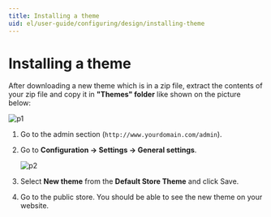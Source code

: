 ```yaml
---
title: Installing a theme
uid: el/user-guide/configuring/design/installing-theme
---
```


# Installing a theme

After downloading a new theme which is in a zip file, extract the contents of your zip file and copy it in **"Themes" folder** like shown on the picture below:

![p1](_static/installing-theme/instal_theme1.jpg)

1. Go to the admin section (`http://www.yourdomain.com/admin`).
2. Go to **Configuration → Settings → General settings**.
    
    ![p2](_static/installing-theme/instal_theme2.png)

3. Select **New theme** from the **Default Store Theme** and click Save.

4. Go to the public store. You should be able to see the new theme on your website.